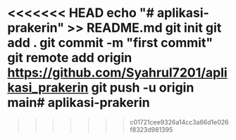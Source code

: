 <<<<<<< HEAD
echo "# aplikasi-prakerin" >> README.md
git init
git add .
git commit -m "first commit"
git remote add origin https://github.com/Syahrul7201/aplikasi_prakerin
git push -u origin main# aplikasi-prakerin
=======

>>>>>>> c01721cee9326a14cc3a66d1e026f8323d981395
